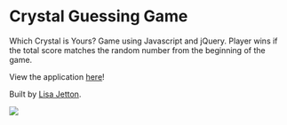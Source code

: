 # Crystal Guessing Game
Which Crystal is Yours?  Game using Javascript and jQuery. Player wins if the total score matches the random number from the beginning of the game.


View the application [here](https://jetttech.github.io/Crystal-Guessing-Game/)!

Built by [Lisa Jetton](https://github.com/JettTech/).

![](https://media.giphy.com/media/yYc5L3vhTWeBi/giphy.gif)
